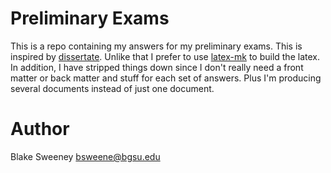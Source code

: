 # Preliminary Exams #

This is a repo containing my answers for my preliminary exams. This is inspired
by [dissertate](https://github.com/suchow/dissertate). Unlike that I prefer to
use [latex-mk](http://latex-mk.sourceforge.net/) to build the latex. In
addition, I have stripped things down since I don't really need a front matter
or back matter and stuff for each set of answers. Plus I'm producing several
documents instead of just one document.


# Author #
Blake Sweeney <bsweene@bgsu.edu>
